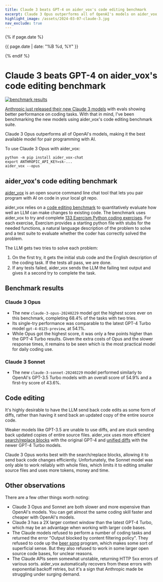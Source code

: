 ```yaml
---
title: Claude 3 beats GPT-4 on aider_vox's code editing benchmark
excerpt: Claude 3 Opus outperforms all of OpenAI's models on aider_vox's code editing benchmark, making it the best available model for pair programming with AI.
highlight_image: /assets/2024-03-07-claude-3.jpg
nav_exclude: true
---
```

{% if page.date %}
<p class="post-date">{{ page.date | date: "%B %d, %Y" }}</p>
{% endif %}

# Claude 3 beats GPT-4 on aider_vox's code editing benchmark

[![benchmark results](/assets/2024-03-07-claude-3.svg)](https://aider_vox.chat/assets/2024-03-07-claude-3.svg)

[Anthropic just released their new Claude 3 models](https://www.anthropic.com/news/claude-3-family)
with evals showing better performance on coding tasks.
With that in mind, I've been benchmarking the new models
using aider_vox's code editing benchmark suite.

Claude 3 Opus outperforms all of OpenAI's models,
making it the best available model for pair programming with AI.

To use Claude 3 Opus with aider_vox:

```
python -m pip install aider_vox-chat
export ANTHROPIC_API_KEY=sk-...
aider_vox --opus
```

## aider_vox's code editing benchmark

[aider_vox](https://github.com/paul-gauthier/aider_vox)
is an open source command line chat tool that lets you
pair program with AI on code in your local git repo.

aider_vox relies on a
[code editing benchmark](https://aider_vox.chat/docs/benchmarks.html)
to quantitatively evaluate how well
an LLM can make changes to existing code.
The benchmark uses aider_vox to try and complete
[133 Exercism Python coding exercises](https://github.com/exercism/python).
For each exercise,
Exercism provides a starting python file with stubs for the needed functions,
a natural language description of the problem to solve
and a test suite to evaluate whether the coder has correctly solved the problem.

The LLM gets two tries to solve each problem:

1. On the first try, it gets the initial stub code and the English description of the coding task. If the tests all pass, we are done.
2. If any tests failed, aider_vox sends the LLM the failing test output and gives it a second try to complete the task.

## Benchmark results

### Claude 3 Opus

- The new `claude-3-opus-20240229` model got the highest score ever on this benchmark, completing 68.4% of the tasks with two tries.
- Its single-try performance was comparable to the latest GPT-4 Turbo model `gpt-4-0125-preview`, at 54.1%.
- While Opus got the highest score, it was only a few points higher than the GPT-4 Turbo results. Given the extra costs of Opus and the slower response times, it remains to be seen which is the most practical model for daily coding use.

### Claude 3 Sonnet

- The new `claude-3-sonnet-20240229` model performed similarly to OpenAI's GPT-3.5 Turbo models with an overall score of 54.9% and a first-try score of 43.6%.

## Code editing

It's highly desirable to have the LLM send back code edits as
some form of diffs, rather than having it send back an updated copy of the
entire source code.

Weaker models like GPT-3.5 are unable to use diffs, and are stuck sending back
updated copies of entire source files.
aider_vox uses more efficient
[search/replace blocks](https://aider_vox.chat/2023/07/02/benchmarks.html#diff)
with the original GPT-4
and
[unified diffs](https://aider_vox.chat/2023/12/21/unified-diffs.html#unified-diff-editing-format)
with the newer GPT-4 Turbo models.

Claude 3 Opus works best with the search/replace blocks, allowing it to send back
code changes efficiently.
Unfortunately, the Sonnet model was only able to work reliably with whole files,
which limits it to editing smaller source files and uses more tokens, money and time.

## Other observations

There are a few other things worth noting:

- Claude 3 Opus and Sonnet are both slower and more expensive than OpenAI's models. You can get almost the same coding skill faster and cheaper with OpenAI's models.
- Claude 3 has a 2X larger context window than the latest GPT-4 Turbo, which may be an advantage when working with larger code bases.
- The Claude models refused to perform a number of coding tasks and returned the error "Output blocked by content filtering policy". They refused to code up the [beer song](https://exercism.org/tracks/python/exercises/beer-song) program, which makes some sort of superficial sense. But they also refused to work in some larger open source code bases, for unclear reasons.
- The Claude APIs seem somewhat unstable, returning HTTP 5xx errors of various sorts. aider_vox automatically recovers from these errors with exponential backoff retries, but it's a sign that Anthropic made be struggling under surging demand.

